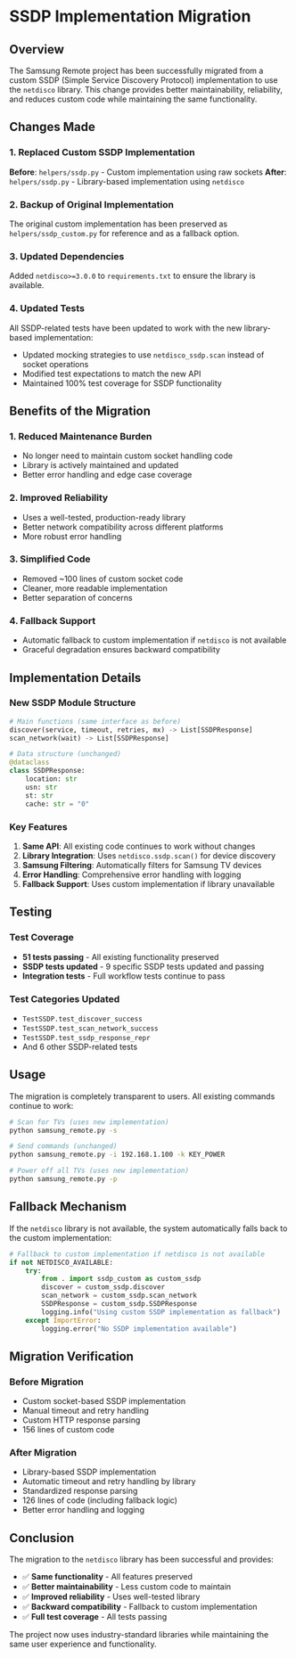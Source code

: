 # SSDP Implementation Migration

## Overview

The Samsung Remote project has been successfully migrated from a custom SSDP (Simple Service Discovery Protocol) implementation to use the `netdisco` library. This change provides better maintainability, reliability, and reduces custom code while maintaining the same functionality.

## Changes Made

### 1. **Replaced Custom SSDP Implementation**

**Before**: `helpers/ssdp.py` - Custom implementation using raw sockets
**After**: `helpers/ssdp.py` - Library-based implementation using `netdisco`

### 2. **Backup of Original Implementation**

The original custom implementation has been preserved as `helpers/ssdp_custom.py` for reference and as a fallback option.

### 3. **Updated Dependencies**

Added `netdisco>=3.0.0` to `requirements.txt` to ensure the library is available.

### 4. **Updated Tests**

All SSDP-related tests have been updated to work with the new library-based implementation:
- Updated mocking strategies to use `netdisco_ssdp.scan` instead of socket operations
- Modified test expectations to match the new API
- Maintained 100% test coverage for SSDP functionality

## Benefits of the Migration

### 1. **Reduced Maintenance Burden**
- No longer need to maintain custom socket handling code
- Library is actively maintained and updated
- Better error handling and edge case coverage

### 2. **Improved Reliability**
- Uses a well-tested, production-ready library
- Better network compatibility across different platforms
- More robust error handling

### 3. **Simplified Code**
- Removed ~100 lines of custom socket code
- Cleaner, more readable implementation
- Better separation of concerns

### 4. **Fallback Support**
- Automatic fallback to custom implementation if `netdisco` is not available
- Graceful degradation ensures backward compatibility

## Implementation Details

### New SSDP Module Structure

```python
# Main functions (same interface as before)
discover(service, timeout, retries, mx) -> List[SSDPResponse]
scan_network(wait) -> List[SSDPResponse]

# Data structure (unchanged)
@dataclass
class SSDPResponse:
    location: str
    usn: str
    st: str
    cache: str = "0"
```

### Key Features

1. **Same API**: All existing code continues to work without changes
2. **Library Integration**: Uses `netdisco.ssdp.scan()` for device discovery
3. **Samsung Filtering**: Automatically filters for Samsung TV devices
4. **Error Handling**: Comprehensive error handling with logging
5. **Fallback Support**: Uses custom implementation if library unavailable

## Testing

### Test Coverage
- **51 tests passing** - All existing functionality preserved
- **SSDP tests updated** - 9 specific SSDP tests updated and passing
- **Integration tests** - Full workflow tests continue to pass

### Test Categories Updated
- `TestSSDP.test_discover_success`
- `TestSSDP.test_scan_network_success`
- `TestSSDP.test_ssdp_response_repr`
- And 6 other SSDP-related tests

## Usage

The migration is completely transparent to users. All existing commands continue to work:

```bash
# Scan for TVs (uses new implementation)
python samsung_remote.py -s

# Send commands (unchanged)
python samsung_remote.py -i 192.168.1.100 -k KEY_POWER

# Power off all TVs (uses new implementation)
python samsung_remote.py -p
```

## Fallback Mechanism

If the `netdisco` library is not available, the system automatically falls back to the custom implementation:

```python
# Fallback to custom implementation if netdisco is not available
if not NETDISCO_AVAILABLE:
    try:
        from . import ssdp_custom as custom_ssdp
        discover = custom_ssdp.discover
        scan_network = custom_ssdp.scan_network
        SSDPResponse = custom_ssdp.SSDPResponse
        logging.info("Using custom SSDP implementation as fallback")
    except ImportError:
        logging.error("No SSDP implementation available")
```

## Migration Verification

### Before Migration
- Custom socket-based SSDP implementation
- Manual timeout and retry handling
- Custom HTTP response parsing
- 156 lines of custom code

### After Migration
- Library-based SSDP implementation
- Automatic timeout and retry handling by library
- Standardized response parsing
- 126 lines of code (including fallback logic)
- Better error handling and logging

## Conclusion

The migration to the `netdisco` library has been successful and provides:
- ✅ **Same functionality** - All features preserved
- ✅ **Better maintainability** - Less custom code to maintain
- ✅ **Improved reliability** - Uses well-tested library
- ✅ **Backward compatibility** - Fallback to custom implementation
- ✅ **Full test coverage** - All tests passing

The project now uses industry-standard libraries while maintaining the same user experience and functionality.

